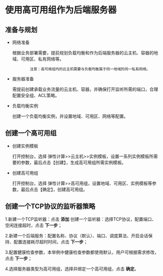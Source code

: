 # 使用高可用组作为后端服务器

## 准备与规划

- 网络准备

  根据业务部署需要，提前规划负载均衡和作为后端服务器的云主机、容器的地域、可用区、私有网络等。
  
              注意：高可用组内的云主机需要与负载均衡属于同一地域的同一私有网络。

- 服务器准备

  需提前创建承载业务流量的云主机、容器，并确保打开监听所需的端口，合理配置安全组、ACL策略。

- 负载均衡实例

  创建一个负载均衡实例，并设置地域、可用区、网络等配置。

## 创建一个高可用组

- 创建实例模板
   
   打开控制台，选择 弹性计算>>云主机>>实例模板，设置一系列实例模板所需要的参数，最后点击【创建】，生成高可用组所需实例模板。
   
- 创建高可用组

   打开控制台，选择 弹性计算>>高可用组，设置地域、可用区、实例模板等参数，最后点击【确定】，创建高可用组。

## 创建一个TCP协议的监听器策略

1.新建一个TCP监听器：点击 **添加** 创建一个监听器：选择TCP协议，配置端口、空闲连接超时，点击 **下一步**；

2.新建一个后端服务：配置名称、协议（默认）、端口、调度算法、开启会话保持、配置连接耗尽超时时间，点击 **下一步**；

3.配置健康检查参数，本举例中健康检查参数都使用默认，用户可根据需求修改，点击 **下一步**；

4.选择服务器类型为高可用组，选择并绑定一个高可用组，点击 **确定**。

